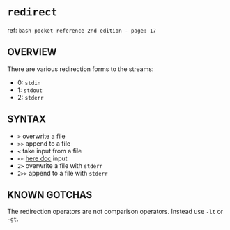 # `redirect`

ref: `bash pocket reference 2nd edition - page: 17`

## OVERVIEW

There are various redirection forms to the streams:
* 0: `stdin`
* 1: `stdout`
* 2: `stderr`

## SYNTAX

* `>` overwrite a file
* `>>` append to a file
* `<` take input from a file
* `<<` [here doc](https://en.wikipedia.org/wiki/Here_document) input
* `2>` overwrite a file with `stderr`
* `2>>` append to a file with `stderr`

## KNOWN GOTCHAS

The redirection operators are not comparison operators. Instead use `-lt` or `-gt`.
